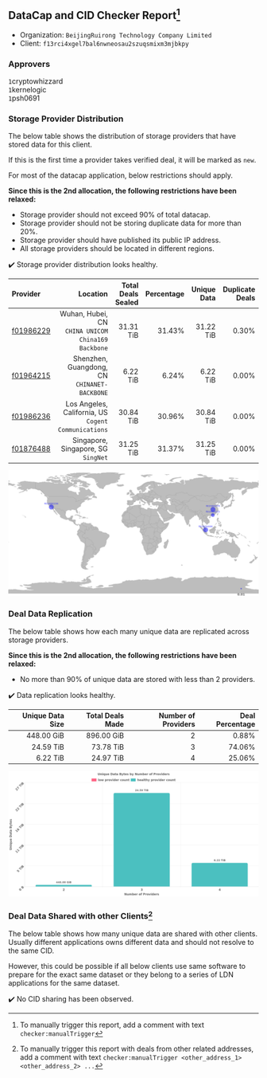 ## DataCap and CID Checker Report[^1]
 - Organization: `BeijingRuirong Technology Company Limited`
 - Client: `f13rci4xgel7bal6nwneosau2szuqsmixm3mjbkpy`
### Approvers
`1`cryptowhizzard<br/>`1`kernelogic<br/>`1`psh0691

### Storage Provider Distribution
The below table shows the distribution of storage providers that have stored data for this client.

If this is the first time a provider takes verified deal, it will be marked as `new`.

For most of the datacap application, below restrictions should apply.

**Since this is the 2nd allocation, the following restrictions have been relaxed:**
 - Storage provider should not exceed 90% of total datacap.
 - Storage provider should not be storing duplicate data for more than 20%.
 - Storage provider should have published its public IP address.
 - All storage providers should be located in different regions.

✔️ Storage provider distribution looks healthy.

| Provider                                              |                                                Location | Total Deals Sealed | Percentage | Unique Data | Duplicate Deals |
| :---------------------------------------------------- | ------------------------------------------------------: | -----------------: | ---------: | ----------: | --------------: |
| [f01986229](https://filfox.info/en/address/f01986229) |   Wuhan, Hubei, CN<br/>`CHINA UNICOM China169 Backbone` |          31.31 TiB |     31.43% |   31.22 TiB |           0.30% |
| [f01964215](https://filfox.info/en/address/f01964215) |         Shenzhen, Guangdong, CN<br/>`CHINANET-BACKBONE` |           6.22 TiB |      6.24% |    6.22 TiB |           0.00% |
| [f01986236](https://filfox.info/en/address/f01986236) | Los Angeles, California, US<br/>`Cogent Communications` |          30.84 TiB |     30.96% |   30.84 TiB |           0.00% |
| [f01876488](https://filfox.info/en/address/f01876488) |                  Singapore, Singapore, SG<br/>`SingNet` |          31.25 TiB |     31.37% |   31.25 TiB |           0.00% |

<img src="https://raw.githubusercontent.com/data-preservation-programs/filplus-checker-assets/main/filecoin-project/filecoin-plus-large-datasets/issues/1496/1677635733653.png"/>

### Deal Data Replication
The below table shows how each many unique data are replicated across storage providers.


**Since this is the 2nd allocation, the following restrictions have been relaxed:**
- No more than 90% of unique data are stored with less than 2 providers.

✔️ Data replication looks healthy.

| Unique Data Size | Total Deals Made | Number of Providers | Deal Percentage |
| ---------------: | ---------------: | ------------------: | --------------: |
|       448.00 GiB |       896.00 GiB |                   2 |           0.88% |
|        24.59 TiB |        73.78 TiB |                   3 |          74.06% |
|         6.22 TiB |        24.97 TiB |                   4 |          25.06% |

<img src="https://raw.githubusercontent.com/data-preservation-programs/filplus-checker-assets/main/filecoin-project/filecoin-plus-large-datasets/issues/1496/1677635734773.png"/>

### Deal Data Shared with other Clients[^3]
The below table shows how many unique data are shared with other clients.
Usually different applications owns different data and should not resolve to the same CID.

However, this could be possible if all below clients use same software to prepare for the exact same dataset or they belong to a series of LDN applications for the same dataset.

✔️ No CID sharing has been observed.

[^1]: To manually trigger this report, add a comment with text `checker:manualTrigger`

[^2]: Deals from those addresses are combined into this report as they are specified with `checker:manualTrigger`

[^3]: To manually trigger this report with deals from other related addresses, add a comment with text `checker:manualTrigger <other_address_1> <other_address_2> ...`
